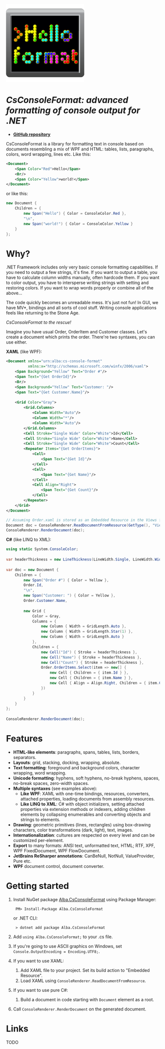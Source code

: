 ![CsConsoleFormat Logo](Images/CsConsoleFormatIcon256.png)

*CsConsoleFormat: advanced formatting of console output for .NET*
=================================================================

* [**GitHub repository**](https://github.com/Athari/CsConsoleFormat)

CsConsoleFormat is a library for formatting text in console based on documents resembling a mix of WPF and HTML: tables, lists, paragraphs, colors, word wrapping, lines etc. Like this:

```xml
<Document>
    <Span Color="Red">Hello</Span>
    <Br/>
    <Span Color="Yellow">world!</Span>
</Document>
```

or like this:

```c#
new Document {
    Children = {
        new Span("Hello") { Color = ConsoleColor.Red },
        "\n",
        new Span("world!") { Color = ConsoleColor.Yellow }
    }
};
```

Why?
====

.NET Framework includes only very basic console formatting capabilities. If you need to output a few strings, it's fine. If you want to output a table, you have to calculate column widths manually, often hardcode them. If you want to color output, you have to intersperse writing strings with setting and restoring colors. If you want to wrap words properly or combine all of the above...

The code quickly becomes an unreadable mess. It's just not fun! In GUI, we have MV*, bindings and all sorts of cool stuff. Writing console applications feels like returning to the Stone Age.

*CsConsoleFormat to the rescue!*

Imagine you have usual Order, OrderItem and Customer classes. Let's create a document which prints the order. There're two syntaxes, you can use either.

**XAML** (like WPF):

```xml
<Document xmlns="urn:alba:cs-console-format"
          xmlns:x="http://schemas.microsoft.com/winfx/2006/xaml">
    <Span Background="Yellow" Text="Order #"/>
    <Span Text="{Get OrderId}"/>
    <Br/>
    <Span Background="Yellow" Text="Customer: "/>
    <Span Text="{Get Customer.Name}"/>

    <Grid Color="Gray">
        <Grid.Columns>
            <Column Width="Auto"/>
            <Column Width="*"/>
            <Column Width="Auto"/>
        </Grid.Columns>
        <Cell Stroke="Single Wide" Color="White">Id</Cell>
        <Cell Stroke="Single Wide" Color="White">Name</Cell>
        <Cell Stroke="Single Wide" Color="White">Count</Cell>
        <Repeater Items="{Get OrderItems}">
            <Cell>
                <Span Text="{Get Id}"/>
            </Cell>
            <Cell>
                <Span Text="{Get Name}"/>
            </Cell>
            <Cell Align="Right">
                <Span Text="{Get Count}"/>
            </Cell>
        </Repeater>
    </Grid>
</Document>
```

```c#
// Assuming Order.xaml is stored as an Embedded Resource in the Views folder.
Document doc = ConsoleRenderer.ReadDocumentFromResource(GetType(), "Views.Order.xaml", Order);
ConsoleRenderer.RenderDocument(doc);
```

**C#** (like LINQ to XML):

```c#
using static System.ConsoleColor;

var headerThickness = new LineThickness(LineWidth.Single, LineWidth.Wide);

var doc = new Document {
    Children = {
        new Span("Order #") { Color = Yellow },
        Order.Id,
        "\n",
        new Span("Customer: ") { Color = Yellow },
        Order.Customer.Name,

        new Grid {
            Color = Gray,
            Columns = {
                new Column { Width = GridLength.Auto },
                new Column { Width = GridLength.Star(1) },
                new Column { Width = GridLength.Auto }
            },
            Children = {
                new Cell("Id") { Stroke = headerThickness },
                new Cell("Name") { Stroke = headerThickness },
                new Cell("Count") { Stroke = headerThickness },
                Order.OrderItems.Select(item => new[] {
                    new Cell { Children = { item.Id } },
                    new Cell { Children = { item.Name } },
                    new Cell { Align = Align.Right, Children = { item.Count } },
                })
            }
        }
    }
};

ConsoleRenderer.RenderDocument(doc);
```

Features
========

* **HTML-like elements**: paragraphs, spans, tables, lists, borders, separators.
* **Layouts**: grid, stacking, docking, wrapping, absolute.
* **Text formatting**: foreground and background colors, character wrapping, word wrapping.
* **Unicode formatting**: hyphens, soft hyphens, no-break hyphens, spaces, no-break spaces, zero-width spaces.
* **Multiple syntaxes** (see examples above):
    * **Like WPF**: XAML with one-time bindings, resources, converters, attached properties, loading documents from assembly resources.
    * **Like LINQ to XML**: C# with object initializers, setting attached properties via extension methods or indexers, adding children elements by collapsing enumerables and converting objects and strings to elements.
* **Drawing**: geometric primitives (lines, rectangles) using box-drawing characters, color transformations (dark, light), text, images.
* **Internationalization**: cultures are respected on every level and can be customized per-element.
* **Export** to many formats: ANSI text, unformatted text, HTML; RTF, XPF, WPF FixedDocument, WPF FlowDocument.
* **JetBrains ReSharper annotations**: CanBeNull, NotNull, ValueProvider, Pure etc.
* **WPF** document control, document converter.

Getting started
===============

1. Install NuGet package [Alba.CsConsoleFormat](https://www.nuget.org/packages/Alba.CsConsoleFormat) using Package Manager:

        PM> Install-Package Alba.CsConsoleFormat

    or .NET CLI:

        > dotnet add package Alba.CsConsoleFormat

2. Add `using Alba.CsConsoleFormat;` to your .cs file.

3. If you're going to use ASCII graphics on Windows, set `Console.OutputEncoding = Encoding.UTF8;`.

4. If you want to use XAML:

    1. Add XAML file to your project. Set its build action to "Embedded Resource".
    2. Load XAML using `ConsoleRenderer.ReadDocumentFromResource`.

5. If you want to use pure C#:

    1. Build a document in code starting with `Document` element as a root.

6. Call `ConsoleRenderer.RenderDocument` on the generated document.

Links
=====

TODO
